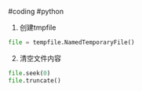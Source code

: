 #coding #python
1. 创建tmpfile
```python
file = tempfile.NamedTemporaryFile()
```


2. 清空文件内容
```python
file.seek(0)
file.truncate()
```